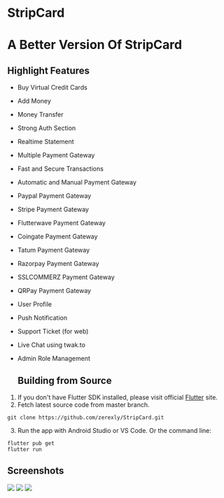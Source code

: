 # StripCard
# A Better Version Of StripCard

## Highlight Features
- Buy Virtual Credit Cards
- Add Money
- Money Transfer
- Strong Auth Section
- Realtime Statement
- Multiple Payment Gateway
- Fast and Secure Transactions
- Automatic and Manual Payment Gateway
- Paypal Payment Gateway
- Stripe Payment Gateway
- Flutterwave Payment Gateway
- Coingate Payment Gateway
- Tatum Payment Gateway
- Razorpay Payment Gateway
- SSLCOMMERZ Payment Gateway
- QRPay Payment Gateway
- User Profile
- Push Notification
- Support Ticket (for web)
- Live Chat using twak.to
- Admin Role Management

  ## Building from Source

1. If you don't have Flutter SDK installed, please visit official [Flutter](https://flutter.dev/) site.
2. Fetch latest source code from master branch.

```
git clone https://github.com/zerexly/StripCard.git
```

3. Run the app with Android Studio or VS Code. Or the command line:

```
flutter pub get
flutter run
```

## Screenshots
<img src="https://camo.envatousercontent.com/ac2563fdb011606c7b67641859608adb7077e1b9/68747470733a2f2f646f776e6c6f61642e617070646576732e6e65742f62616e6e65722f656e7661746f2f6170702f7374726970636172642f322e77656270"> <img src="https://camo.envatousercontent.com/91694f2876c500ad689b847f8845a51b690d2c11/68747470733a2f2f646f776e6c6f61642e617070646576732e6e65742f62616e6e65722f656e7661746f2f6170702f7374726970636172642f332e77656270"> <img src="https://camo.envatousercontent.com/e48037d14ef60490852e0e78b38971cb8715d5c0/68747470733a2f2f646f776e6c6f61642e617070646576732e6e65742f62616e6e65722f656e7661746f2f6170702f7374726970636172642f342e77656270">

